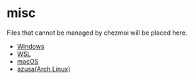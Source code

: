 # misc

Files that cannot be managed by chezmoi will be placed here.

- [Windows](windows/README.md)
- [WSL](wsl/README.md)
- [macOS](macos/README.md)
- [azusa(Arch Linux)](azusa/README.md)
